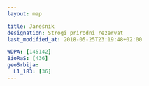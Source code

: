 ```yaml
---
layout: map

title: Jarešnik
designation: Strogi prirodni rezervat
last_modified_at: 2018-05-25T23:19:48+02:00

WDPA: [145142]
BioRaS: [436]
geoSrbija:
  L1_183: [36]
---
```

